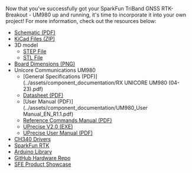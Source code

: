Now that you've successfully got your SparkFun TriBand GNSS RTK- Breakout - UM980 up and running, it's time to incorporate it into your own project! For more information, check out the resources below:

* [Schematic (PDF)](../assets/board_files/SparkFun_GNSS_UM980_Schematic_v11.pdf)
* [KiCad Files (ZIP)](../assets/board_files/SparkFun_GNSS_UM980_v11.zip)
* 3D model
    * [STEP File](../assets/3d_model/SparkFun_GNSS_UM980_3D_model.step)
    * [STL File](../assets/3d_model/SparkFun_GNSS_UM980_3D_model.stl)
* [Board Dimensions (PNG)](../assets/img/SparkFun_GNSS_UM980-User_Drawings.png)
* Unicore Communications UM980
    * [General Specifications (PDF)](../assets/component_documentation/RX UNICORE UM980 (04-23).pdf)
    * [Datasheet (PDF)](../assets/component_documentation/UM980_Datasheet.pdf)
    * [User Manual (PDF)](../assets/component_documentation/UM980_User Manual_EN_R1.1.pdf)
    * [Reference Commands Manual (PDF)](../assets/component_documentation/Unicore_Reference_Commands_Manual_For_N4_High_Precision_Products_V2_EN_R1_1.pdf)
    * [UPrecise V2.0 (EXE)](https://en.unicore.com/uploads/file/Tool/uprecise-v2-0.exe)
    * [UPrecise User Manual (PDF)](../assets/component_documentation/uprecise-user-manual-en-r2-0.pdf)
* [CH340 Drivers](https://learn.sparkfun.com/tutorials/how-to-install-ch340-drivers)
* [SparkFun RTK](https://www.sparkfun.com/rtk)
* [Arduino Library](https://github.com/sparkfun/SparkFun_Unicore_GNSS_Arduino_Library)
* [GitHub Hardware Repo](https://github.com/sparkfun/SparkFun_UM980_Triband_GNSS_RTK_Breakout)
* [SFE Product Showcase](https://www.youtube.com/watch?v=JRmVSYMMBFU)
